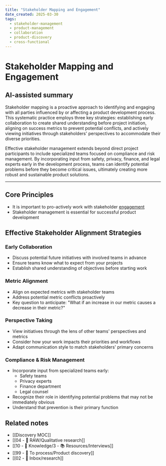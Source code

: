 ```yaml
---
title: "Stakeholder Mapping and Engagement"
date_created: 2025-03-30
tags:
  - stakeholder-management
  - product-management
  - collaboration
  - product-discovery
  - cross-functional
---
```


# Stakeholder Mapping and Engagement

## AI-assisted summary
Stakeholder mapping is a proactive approach to identifying and engaging with all parties influenced by or affecting a product development process. This systematic practice employs three key strategies: establishing early collaboration to create shared understanding before project initiation, aligning on success metrics to prevent potential conflicts, and actively viewing initiatives through stakeholders' perspectives to accommodate their diverse priorities.

Effective stakeholder management extends beyond direct project participants to include specialized teams focused on compliance and risk management. By incorporating input from safety, privacy, finance, and legal experts early in the development process, teams can identify potential problems before they become critical issues, ultimately creating more robust and sustainable product solutions.

---

## Core Principles
- It is important to pro-actively work with stakeholder [engagement](https://www.nngroup.com/articles/stakeholder-engagement/)
- Stakeholder management is essential for successful product development

## Effective Stakeholder Alignment Strategies

### Early Collaboration
- Discuss potential future initiatives with involved teams in advance
- Ensure teams know what to expect from your projects
- Establish shared understanding of objectives before starting work

### Metric Alignment
- Align on expected metrics with stakeholder teams
- Address potential metric conflicts proactively
- Key question to anticipate: "What if an increase in our metric causes a decrease in their metric?"

### Perspective Taking
- View initiatives through the lens of other teams' perspectives and metrics
- Consider how your work impacts their priorities and workflows
- Adapt communication style to match stakeholders' primary concerns

### Compliance & Risk Management
- Incorporate input from specialized teams early:
  - Safety teams
  - Privacy experts
  - Finance department
  - Legal counsel
- Recognize their role in identifying potential problems that may not be immediately obvious
- Understand that prevention is their primary function

## Related notes
- [[Discovery MOC]]
- [[04 - 💽 RAW/Qualitative research]]
- [[10 - 🧠 Knowledge/3 - 📚 Resources/Interviews]]
- [[99 - 📄 To process/Product discovery]]
- [[02 - 📩 Inbox/research]]